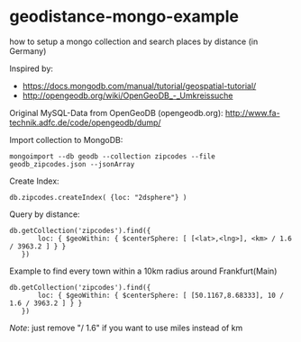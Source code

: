 # geodistance-mongo-example
how to setup a mongo collection and search places by distance (in Germany)

Inspired by:
- https://docs.mongodb.com/manual/tutorial/geospatial-tutorial/
- http://opengeodb.org/wiki/OpenGeoDB_-_Umkreissuche

Original MySQL-Data from OpenGeoDB (opengeodb.org):
http://www.fa-technik.adfc.de/code/opengeodb/dump/


Import collection to MongoDB:

```mongoimport --db geodb --collection zipcodes --file geodb_zipcodes.json --jsonArray```

Create Index:

```db.zipcodes.createIndex( {loc: "2dsphere"} ) ```

Query by distance:

```
db.getCollection('zipcodes').find({ 
       loc: { $geoWithin: { $centerSphere: [ [<lat>,<lng>], <km> / 1.6 / 3963.2 ] } } 
   })
```
      
Example to find every town within a 10km radius around Frankfurt(Main)

```
db.getCollection('zipcodes').find({ 
       loc: { $geoWithin: { $centerSphere: [ [50.1167,8.68333], 10 / 1.6 / 3963.2 ] } } 
   })
```

_Note_: just remove "/ 1.6" if you want to use miles instead of km
